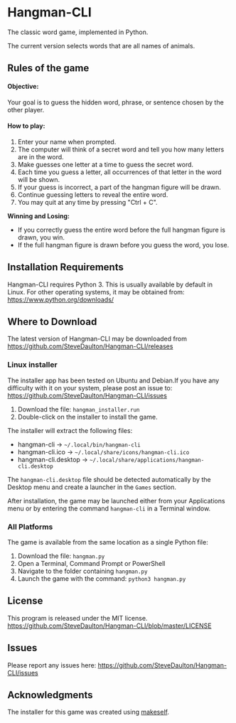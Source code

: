 # Hangman-CLI
The classic word game, implemented in Python.

The current version selects words that are all names of animals.

## Rules of the game
#### Objective:
Your goal is to guess the hidden word, phrase, or sentence chosen by the other player.

#### How to play:
1. Enter your name when prompted.
2. The computer will think of a secret word and tell you how many letters are in the word.
3. Make guesses one letter at a time to guess the secret word.
4. Each time you guess a letter, all occurrences of that letter in the word will be shown.
5. If your guess is incorrect, a part of the hangman figure will be drawn.
6. Continue guessing letters to reveal the entire word.
7. You may quit at any time by pressing "Ctrl + C".

**Winning and Losing:**

* If you correctly guess the entire word before the full hangman figure is drawn, you win.
* If the full hangman figure is drawn before you guess the word, you lose.


## Installation Requirements
Hangman-CLI requires Python 3. This is usually available by default
in Linux. For other operating systems, it may be obtained from:
https://www.python.org/downloads/

## Where to Download
The latest version of Hangman-CLI may be downloaded from
https://github.com/SteveDaulton/Hangman-CLI/releases

### Linux installer
The installer app has been tested on Ubuntu and Debian.If you have any
difficulty with it on your system, please post an issue to:
https://github.com/SteveDaulton/Hangman-CLI/issues

1. Download the file: ` hangman_installer.run `
2. Double-click on the installer to install the game.

The installer will extract the following files:
* hangman-cli -> `~/.local/bin/hangman-cli`
* hangman-cli.ico -> `~/.local/share/icons/hangman-cli.ico`
* hangman-cli.desktop -> `~/.local/share/applications/hangman-cli.desktop`

The `hangman-cli.desktop` file should be detected automatically by the
Desktop menu and create a launcher in the `Games` section.

After installation, the game may be launched either from your Applications menu
or by entering the command `hangman-cli` in a Terminal window.

### All Platforms
The game is available from the same location as a single Python file:
1. Download the file: `hangman.py`
2. Open a Terminal, Command Prompt or PowerShell
3. Navigate to the folder containing `hangman.py`
4. Launch the game with the command: `python3 hangman.py`

## License
This program is released under the MIT license.
https://github.com/SteveDaulton/Hangman-CLI/blob/master/LICENSE

## Issues
Please report any issues here:
https://github.com/SteveDaulton/Hangman-CLI/issues

## Acknowledgments
The installer for this game was created using [makeself](https://makeself.io/).
